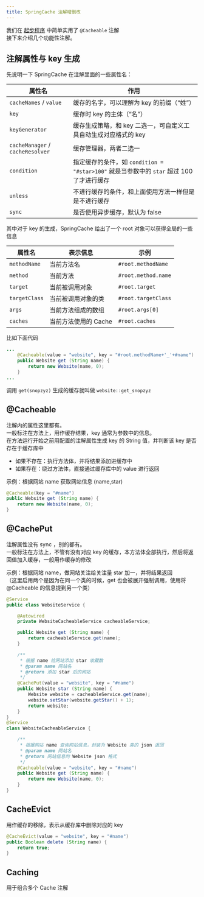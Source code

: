 ```yaml
---
title: SpringCache 注解增删改
---
```


我们在 [起步程序](./0-begin.html#起步案例) 中简单实用了 `@Cacheable` 注解  
接下来介绍几个功能性注解。

## 注解属性与 key 生成

先说明一下 SpringCache 在注解里面的一些属性名：  

属性名|作用
-|-
`cacheNames` / `value` | 缓存的名字，可以理解为 key 的前缀（“姓”）
`key` | 缓存时 key 的主体（“名”）
`keyGenerator` | 缓存生成策略，和 key 二选一，可自定义工具自动生成对应格式的 key
`cacheManager` / `cacheResolver` | 缓存管理器，两者二选一
`condition` | 指定缓存的条件，如 `condition = "#star>100"` 就是当参数中的 `star` 超过 $100$ 了才进行缓存
`unless` | 不进行缓存的条件，和上面使用方法一样但是是不进行缓存
`sync` | 是否使用异步缓存，默认为 false

其中对于 key 的生成，SpringCache 给出了一个 root 对象可以获得全局的一些信息  

属性名|表示信息|示例
-|-|-
`methodName` | 当前方法名 | `#root.methodName`
`method` | 当前方法 | `#root.method.name`
`target` | 当前被调用对象 | `#root.target`
`targetClass` | 当前被调用对象的类 | `#root.targetClass`
`args` | 当前方法组成的数组 | `#root.args[0]`
`caches` | 当前方法使用的 Cache | `#root.caches`

比如下面代码  

```java
...
    @Cacheable(value = "website", key = "#root.methodName+'_'+#name")
    public Website get (String name) {
        return new Website(name, 0);
    }
...
```

调用 `get(snopzyz)` 生成的缓存就叫做 `website::get_snopzyz`  

## @Cacheable

注解内的属性这里都有。  
一般标注在方法上，用作缓存结果，key 通常为参数中的信息。  
在方法运行开始之前用配置的注解属性生成 key 的 String 值，并判断该 key 是否存在于缓存库中  
- 如果不存在：执行方法体，并将结果添加进缓存中
- 如果存在：绕过方法体，直接通过缓存库中的 value 进行返回

示例：根据网站 name 获取网站信息 (name,star)  

```java
@Cacheable(key = "#name")
public Website get (String name) {
    return new Website(name, 0);
}
```

## @CachePut

注解属性没有 sync ，别的都有。  
一般标注在方法上，不管有没有对应 key 的缓存，本方法体全部执行，然后将返回值加入缓存，一般用作缓存的修改

示例：根据网站 name，做网站关注给关注量 star 加一，并将结果返回    
（这里启用两个是因为在同一个类的时候，get 也会被展开强制调用，使用将 @Cacheable 的信息提到另一个类）  
```java
@Service
public class WebsiteService {

    @Autowired
    private WebsiteCacheableService cacheableService;

    public Website get (String name) {
        return cacheableService.get(name);
    }

    /**
     * 根据 name 给网站添加 star 收藏数
     * @param name 网站名
     * @return 添加 star 后的网站
     */
    @CachePut(value = "website", key = "#name")
    public Website star (String name) {
        Website website = cacheableService.get(name);
        website.setStar(website.getStar() + 1);
        return website;
    }
}
@Service
class WebsiteCacheableService {

    /**
     * 根据网站 name 查询网站信息，封装为 Website 类的 json 返回
     * @param name 网站名
     * @return 网站信息的 Website json 格式
     */
    @Cacheable(value = "website", key = "#name")
    public Website get (String name) {
        return new Website(name, 0);
    }
}
```

## CacheEvict

用作缓存的移除，表示从缓存库中删除对应的 key

```java
@CacheEvict(value = "website", key = "#name")
public Boolean delete (String name) {
    return true;
}
```

## Caching  

用于组合多个 Cache 注解